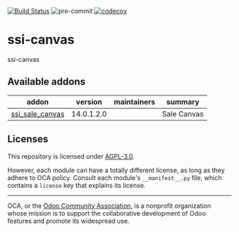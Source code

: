 [![Build Status](https://travis-ci.com/open-synergy/ssi-canvas.svg?branch=14.0)](https://travis-ci.com/open-synergy/ssi-canvas)
![pre-commit](https://github.com/open-synergy/ssi-canvas/actions/workflows/pre-commit.yml/badge.svg)
[![codecov](https://codecov.io/gh/open-synergy/ssi-canvas/branch/14.0/graph/badge.svg)](https://codecov.io/gh/open-synergy/ssi-canvas)

<!-- /!\ do not modify above this line -->

# ssi-canvas

ssi-canvas

<!-- /!\ do not modify below this line -->

<!-- prettier-ignore-start -->

[//]: # (addons)

Available addons
----------------
addon | version | maintainers | summary
--- | --- | --- | ---
[ssi_sale_canvas](ssi_sale_canvas/) | 14.0.1.2.0 |  | Sale Canvas

[//]: # (end addons)

<!-- prettier-ignore-end -->

## Licenses

This repository is licensed under [AGPL-3.0](LICENSE).

However, each module can have a totally different license, as long as they adhere to OCA
policy. Consult each module's `__manifest__.py` file, which contains a `license` key
that explains its license.

----

OCA, or the [Odoo Community Association](http://odoo-community.org/), is a nonprofit
organization whose mission is to support the collaborative development of Odoo features
and promote its widespread use.

